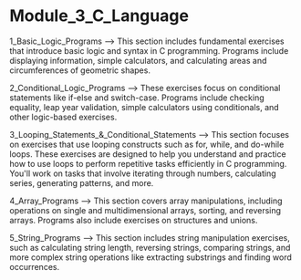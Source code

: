 # Module_3_C_Language

1_Basic_Logic_Programs
-->   This section includes fundamental exercises that introduce basic logic and syntax in C programming.
Programs include displaying information, simple calculators, and calculating areas and circumferences of geometric shapes.

2_Conditional_Logic_Programs
-->   These exercises focus on conditional statements like if-else and switch-case. Programs include checking equality, leap year validation,
simple calculators using conditionals, and other logic-based exercises.

3_Looping_Statements_&_Conditional_Statements
-->   This section focuses on exercises that use looping constructs such as for, while, and do-while loops.
These exercises are designed to help you understand and practice how to use loops to perform repetitive tasks efficiently in C programming.
You'll work on tasks that involve iterating through numbers, calculating series, generating patterns, and more.

4_Array_Programs
-->   This section covers array manipulations, including operations on single and multidimensional arrays, sorting, and reversing arrays.
Programs also include exercises on structures and unions.

5_String_Programs
-->  This section includes string manipulation exercises, such as calculating string length, reversing strings, comparing strings, and more complex 
string operations like extracting substrings and finding word occurrences.
